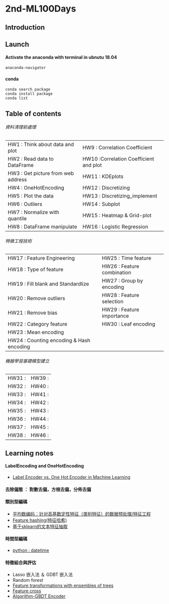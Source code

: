 # 2nd-ML100Days
## Introduction
## Launch
#### Activate the anaconda with terminal in ubnutu 18.04

```bash= 
anaconda-navigator
```
#### conda 

```bash= 
conda search package
conda install package
conda list
```

## Table of contents
###### 資料清理前處理
<table border="0">
 <tr><td> HW1 : Think about data and plot</td>
     <td> HW9 : Correlation Coefficient</td></tr>
 <tr><td> HW2 : Read data to DataFrame</td>
     <td> HW10 :Correlation Coefficient and plot</td></tr>
 <tr><td> HW3 : Get picture from web address</td>
     <td> HW11 : KDEplots</td></tr>
 <tr><td> HW4 : OneHotEncoding</td>
     <td> HW12 : Discretizing</td></tr>
 <tr><td> HW5 : Plot the data</td>
     <td> HW13 : Discretizing_implement</td></tr>
 <tr><td> HW6 : Outliers</td>
     <td> HW14 : Subplot</td></tr>
 <tr><td> HW7 : Normalize with quantile</td>
     <td> HW15 : Heatmap & Grid-plot</td></tr>
 <tr><td> HW8 : DataFrame manipulate</td>
     <td> HW16 : Logistic Regression</td></tr>
</table>

###### 特徵工程技術
<table border="0">
 <tr><td> HW17 : Feature Engineering</td>
     <td> HW25 : Time feature</td></tr>
 <tr><td> HW18 : Type of feature</td>
     <td> HW26 : Feature combination</td></tr>
 <tr><td> HW19 : Fill blank and Standardlize</td>
     <td> HW27 : Group by encoding</td></tr>
 <tr><td> HW20 : Remove outliers </td>
     <td> HW28 : Feature selection</td></tr>
 <tr><td> HW21 : Remove bias</td>
     <td> HW29 : Feature importance</td></tr>
 <tr><td> HW22 : Category feature</td>
     <td> HW30 : Leaf encoding</td></tr>
 <tr><td> HW23 : Mean encoding</td>
     <td> </td></tr>
 <tr><td> HW24 : Counting encoding & Hash encoding</td>
     <td> </td></tr>
</table>

###### 機器學習基礎模型建立
<table border="0">
 <tr><td> HW31 : </td>
     <td> HW39 : </td></tr>
 <tr><td> HW32 : </td>
     <td> HW40 :</td></tr>
 <tr><td> HW33 : </td>
     <td> HW41 : </td></tr>
 <tr><td> HW34 : </td>
     <td> HW42 : </td></tr>
 <tr><td> HW35 : </td>
     <td> HW43 : </td></tr>
 <tr><td> HW36 : </td>
     <td> HW44 : </td></tr>
 <tr><td> HW37 : </td>
     <td> HW45 : </td></tr>
 <tr><td> HW38 : </td>
     <td> HW46 : </td></tr>
</table>

## Learning notes
#### LabelEncoding and OneHotEncoding
* [Label Encoder vs. One Hot Encoder in Machine Learning](https://medium.com/@contactsunny/label-encoder-vs-one-hot-encoder-in-machine-learning-3fc273365621)
#### 去除偏態 ： 對數去偏，方根去偏，分佈去偏
#### 類別型編碼
* [平均数编码：针对高基数定性特征（类别特征）的数据预处理/特征工程](https://zhuanlan.zhihu.com/p/26308272)
* [Feature hashing(特征哈希)](https://blog.csdn.net/laolu1573/article/details/79410187) 
* [基于sklearn的文本特征抽取](https://www.jianshu.com/p/063840752151)
#### 時間型編碼
* [python : datetime](https://docs.python.org/3/library/datetime.html)
#### 特徵組合與評估
* Lasso 嵌入法 ＆ GDBT 嵌入法
* Random forest
* [Feature transformations with ensembles of trees](https://scikit-learn.org/stable/auto_examples/ensemble/plot_feature_transformation.html#example-ensemble-plot-feature-transformation-py)
* [Feature cross](https://segmentfault.com/a/1190000014799038) 
* [Algorithm-GBDT Encoder](https://zhuanlan.zhihu.com/p/31734283)
